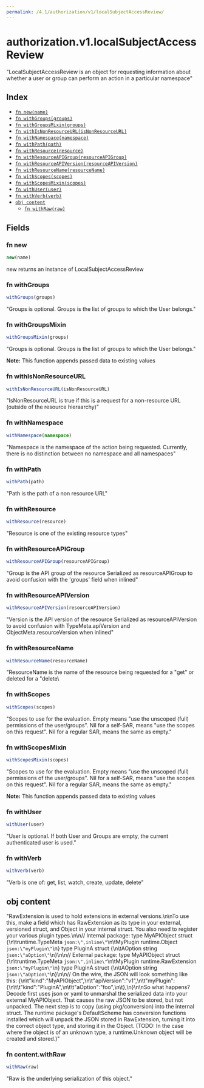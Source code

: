 ```yaml
---
permalink: /4.1/authorization/v1/localSubjectAccessReview/
---
```


# authorization.v1.localSubjectAccessReview

"LocalSubjectAccessReview is an object for requesting information about whether a user or group can perform an action in a particular namespace"

## Index

* [`fn new(name)`](#fn-new)
* [`fn withGroups(groups)`](#fn-withgroups)
* [`fn withGroupsMixin(groups)`](#fn-withgroupsmixin)
* [`fn withIsNonResourceURL(isNonResourceURL)`](#fn-withisnonresourceurl)
* [`fn withNamespace(namespace)`](#fn-withnamespace)
* [`fn withPath(path)`](#fn-withpath)
* [`fn withResource(resource)`](#fn-withresource)
* [`fn withResourceAPIGroup(resourceAPIGroup)`](#fn-withresourceapigroup)
* [`fn withResourceAPIVersion(resourceAPIVersion)`](#fn-withresourceapiversion)
* [`fn withResourceName(resourceName)`](#fn-withresourcename)
* [`fn withScopes(scopes)`](#fn-withscopes)
* [`fn withScopesMixin(scopes)`](#fn-withscopesmixin)
* [`fn withUser(user)`](#fn-withuser)
* [`fn withVerb(verb)`](#fn-withverb)
* [`obj content`](#obj-content)
  * [`fn withRaw(raw)`](#fn-contentwithraw)

## Fields

### fn new

```ts
new(name)
```

new returns an instance of LocalSubjectAccessReview

### fn withGroups

```ts
withGroups(groups)
```

"Groups is optional.  Groups is the list of groups to which the User belongs."

### fn withGroupsMixin

```ts
withGroupsMixin(groups)
```

"Groups is optional.  Groups is the list of groups to which the User belongs."

**Note:** This function appends passed data to existing values

### fn withIsNonResourceURL

```ts
withIsNonResourceURL(isNonResourceURL)
```

"IsNonResourceURL is true if this is a request for a non-resource URL (outside of the resource hieraarchy)"

### fn withNamespace

```ts
withNamespace(namespace)
```

"Namespace is the namespace of the action being requested.  Currently, there is no distinction between no namespace and all namespaces"

### fn withPath

```ts
withPath(path)
```

"Path is the path of a non resource URL"

### fn withResource

```ts
withResource(resource)
```

"Resource is one of the existing resource types"

### fn withResourceAPIGroup

```ts
withResourceAPIGroup(resourceAPIGroup)
```

"Group is the API group of the resource Serialized as resourceAPIGroup to avoid confusion with the 'groups' field when inlined"

### fn withResourceAPIVersion

```ts
withResourceAPIVersion(resourceAPIVersion)
```

"Version is the API version of the resource Serialized as resourceAPIVersion to avoid confusion with TypeMeta.apiVersion and ObjectMeta.resourceVersion when inlined"

### fn withResourceName

```ts
withResourceName(resourceName)
```

"ResourceName is the name of the resource being requested for a \"get\" or deleted for a \"delete\

### fn withScopes

```ts
withScopes(scopes)
```

"Scopes to use for the evaluation.  Empty means \"use the unscoped (full) permissions of the user/groups\". Nil for a self-SAR, means \"use the scopes on this request\". Nil for a regular SAR, means the same as empty."

### fn withScopesMixin

```ts
withScopesMixin(scopes)
```

"Scopes to use for the evaluation.  Empty means \"use the unscoped (full) permissions of the user/groups\". Nil for a self-SAR, means \"use the scopes on this request\". Nil for a regular SAR, means the same as empty."

**Note:** This function appends passed data to existing values

### fn withUser

```ts
withUser(user)
```

"User is optional.  If both User and Groups are empty, the current authenticated user is used."

### fn withVerb

```ts
withVerb(verb)
```

"Verb is one of: get, list, watch, create, update, delete"

## obj content

"RawExtension is used to hold extensions in external versions.\n\nTo use this, make a field which has RawExtension as its type in your external, versioned struct, and Object in your internal struct. You also need to register your various plugin types.\n\n// Internal package: type MyAPIObject struct {\n\truntime.TypeMeta `json:\",inline\"`\n\tMyPlugin runtime.Object `json:\"myPlugin\"`\n} type PluginA struct {\n\tAOption string `json:\"aOption\"`\n}\n\n// External package: type MyAPIObject struct {\n\truntime.TypeMeta `json:\",inline\"`\n\tMyPlugin runtime.RawExtension `json:\"myPlugin\"`\n} type PluginA struct {\n\tAOption string `json:\"aOption\"`\n}\n\n// On the wire, the JSON will look something like this: {\n\t\"kind\":\"MyAPIObject\",\n\t\"apiVersion\":\"v1\",\n\t\"myPlugin\": {\n\t\t\"kind\":\"PluginA\",\n\t\t\"aOption\":\"foo\",\n\t},\n}\n\nSo what happens? Decode first uses json or yaml to unmarshal the serialized data into your external MyAPIObject. That causes the raw JSON to be stored, but not unpacked. The next step is to copy (using pkg/conversion) into the internal struct. The runtime package's DefaultScheme has conversion functions installed which will unpack the JSON stored in RawExtension, turning it into the correct object type, and storing it in the Object. (TODO: In the case where the object is of an unknown type, a runtime.Unknown object will be created and stored.)"

### fn content.withRaw

```ts
withRaw(raw)
```

"Raw is the underlying serialization of this object."